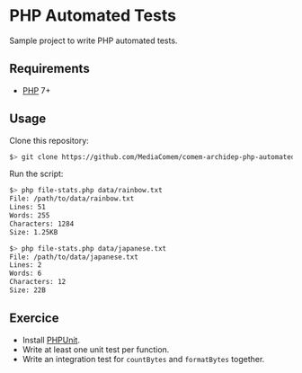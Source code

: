 # PHP Automated Tests

Sample project to write PHP automated tests.

<!-- START doctoc -->
<!-- END doctoc -->



## Requirements

* [PHP][php] 7+



## Usage

Clone this repository:

```bash
$> git clone https://github.com/MediaComem/comem-archidep-php-automated-tests
```

Run the script:

```bash
$> php file-stats.php data/rainbow.txt
File: /path/to/data/rainbow.txt
Lines: 51
Words: 255
Characters: 1284
Size: 1.25KB

$> php file-stats.php data/japanese.txt
File: /path/to/data/japanese.txt
Lines: 2
Words: 6
Characters: 12
Size: 22B
```



## Exercice

* Install [PHPUnit][phpunit].
* Write at least one unit test per function.
* Write an integration test for `countBytes` and `formatBytes` together.



[php]: http://www.php.net/
[phpunit]: https://phpunit.de
